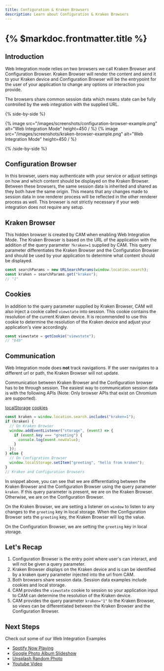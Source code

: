 ```yaml
---
title: Configuration & Kraken Browsers
description: Learn about Configuration & Kraken Browsers
---
```


# {% $markdoc.frontmatter.title %}

## Introduction

Web Integration mode relies on two browsers we call Kraken Browser and Configuration Browser. Kraken Browser will render the content and send it to your Kraken device and Configuration Browser will be the entrypoint for the user of your application to change any options or interaction you provide.

The browsers share common session data which means state can be fully controlled by the web integration with the supplied URL.

{% side-by-side %}

{% image src="/images/screenshots/configuration-browser-example.png" alt="Web Integration Mode" height=450 / %}
{% image src="/images/screenshots/kraken-browser-example.png" alt="Web Integration Mode" height=450 / %}

{% /side-by-side %}

## Configuration Browser

In this browser, users may authenticate with your service or adjust settings on how and which content should be displayed on the Kraken Browser.
Between these browsers, the same session data is inherited and shared as they both have the same origin. This means that any changes made to session data in one renderer process will be reflected in the other renderer process as well. This browser is not strictly necessary if your web integration does not require any setup.

## Kraken Browser

This hidden browser is created by CAM when enabling Web Integration Mode. The Kraken Browser is based on the URL of the application with the addition of the query parameter `?kraken=1` supplied by CAM. This query parameter differentiates the Kraken Browser and the Configuration Browser and should be used by your application to determine what content should be displayed.

```ts
const searchParams = new URLSearchParams(window.location.search);
const kraken = searchParams.get("kraken");
// "1"
```

## Cookies

In addition to the query parameter supplied by Kraken Browser, CAM will also inject a cookie called `viewstate` into session. This cookie contains the resolution of the current Kraken device. It is recommended to use this cookie to determine the resolution of the Kraken device and adjust your application's view accordingly.

```ts
const viewstate = getCookie("viewstate");
// "640"
```

## Communication

Web Integration mode does **not** track navigations. If the user navigates to a different url or path, the Kraken Browser will not update.

Communication between Kraken Browser and the Configuration browser has to be through session.
The easiest way to communication session data is with the following APIs (Note: Only browser APIs that exist on Chromium are supported).

[localStorage](https://developer.mozilla.org/en-US/docs/Web/API/Window/localStorage)
[cookies](https://developer.mozilla.org/en-US/docs/Mozilla/Add-ons/WebExtensions/API/cookies)

```ts
const kraken = window.location.search.includes("kraken=1");
if (kraken) {
  // On Kraken Browser
  window.addEventListener("storage", (event) => {
    if (event.key === "greeting") {
      console.log(event.newValue);
    }
  });
} else {
  // On Configration Browser
  window.localStorage.setItem("greeting", "hello from kraken");
}
// Kraken and Configuration Browsers
```

In snippet above, you can see that we are differentiating between the Kraken Browser and the Configuration Browser using the query parameter `kraken`.
If this query parameter is present, we are on the Kraken Browser. Otherwise, we are on the Configuration Browser.

On the Kraken Browser, we are setting a listener on `window` to listen to any changes to the `greeting` key in local storage. When the Configuration Browser sets the `greeting` key, the Kraken Browser will log the value.

On the Configuration Browser, we are setting the `greeting` key in local storage.

## Let's Recap

1. Configuration Browser is the entry point where user's can interact, and will not be given a query parameter.
2. Kraken Browser displays on the Kraken device and is can be identified by a kraken query parameter injected into the url from CAM.
3. Both browsers share session data. Session data examples include cookies and local storage.
4. CAM provides the `viewstate` cookie to session so your application input to CAM can determine the resolution of the Kraken device.
5. CAM provides the query parameter `kraken="1"` to the Kraken Browser, so views can be differentiated between the Kraken Browser and the Configuration Browser.

## Next Steps

Check out some of our Web Integration Examples

- [Spotify Now Playing](https://github.com/NZXTCorp/web-integrations/tree/main/spotify-album-art)
- [Google Photo Album Slideshow](https://github.com/NZXTCorp/web-integrations/tree/main/google-photos-slideshow)
- [Unsplash Random Photo](https://github.com/NZXTCorp/web-integrations/tree/main/unsplash-slideshow)
- [Youtube Video](https://github.com/NZXTCorp/web-integrations/tree/main/youtube-embed)
